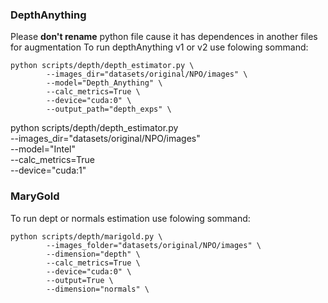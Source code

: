 ### DepthAnything
Please **don't rename** python file cause it has dependences in another files for augmentation
To run depthAnything v1 or v2 use folowing sommand:
```
python scripts/depth/depth_estimator.py \
        --images_dir="datasets/original/NPO/images" \
        --model="Depth_Anything" \
        --calc_metrics=True \
        --device="cuda:0" \
        --output_path="depth_exps" \
```

python scripts/depth/depth_estimator.py \
        --images_dir="datasets/original/NPO/images" \
        --model="Intel" \
        --calc_metrics=True \
        --device="cuda:1"

### MaryGold
To run dept or normals estimation use folowing sommand:
```
python scripts/depth/marigold.py \
        --images_folder="datasets/original/NPO/images" \
        --dimension="depth" \
        --calc_metrics=True \
        --device="cuda:0" \
        --output=True \
        --dimension="normals" \
```
